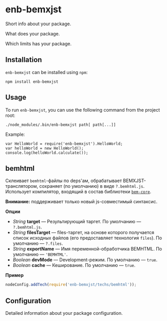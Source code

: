 enb-bemxjst
===============

Short info about your package.

What does your package.

Which limits has your package.

Installation
------------

`enb-bemxjst` can be installed using `npm`:

```
npm install enb-bemxjst
```

Usage
-----

To run `enb-bemxjst`, you can use the following command from the project root:

```
./node_modules/.bin/enb-bemxjst path[ path[...]]
```

Example:

```
var HelloWorld = require('enb-bemxjst').HelloWorld;
var helloWorld = new HelloWorld();
console.log(helloWorld.calculate());
```

bemhtml
-------

Склеивает `bemhtml`-файлы по deps'ам, обрабатывает BEMXJST-транслятором, сохраняет (по умолчанию) в виде `?.bemhtml.js`.
Использует компилятор, входящий в состав библиотеки [`bem-core`](https://github.com/bem/bem-core).

**Внимание:** поддерживает только новый js-совместимый синтаксис.

**Опции**

* *String* **target** — Результирующий таргет. По умолчанию — `?.bemhtml.js`.
* *String* **filesTarget** — files-таргет, на основе которого получается список исходных файлов (его предоставляет технология `files`). По умолчанию — `?.files`.
* *String* **exportName** — Имя переменной-обработчика BEMHTML. По умолчанию — `'BEMHTML'`.
* *Boolean* **devMode** — Development-режим. По умолчанию — `true`.
* *Boolean* **cache** — Кеширование. По умолчанию — `true`.

**Пример**

```javascript
nodeConfig.addTech(require('enb-bemxjst/techs/bemhtml'));
```

Configuration
-------------

Detailed information about your package configuration.
